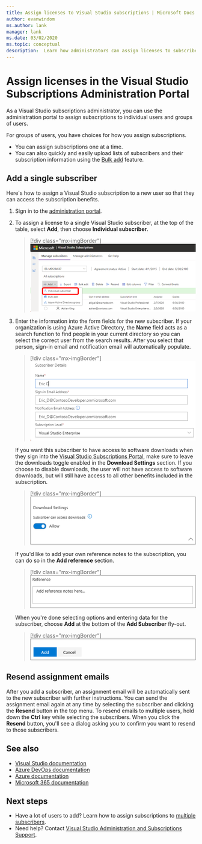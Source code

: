 ```yaml
---
title: Assign licenses to Visual Studio subscriptions | Microsoft Docs
author: evanwindom
ms.author: lank
manager: lank
ms.date: 03/02/2020
ms.topic: conceptual
description:  Learn how administrators can assign licenses to subscribers
---
```


# Assign licenses in the Visual Studio Subscriptions Administration Portal
As a Visual Studio subscriptions administrator, you can use the administration portal to assign subscriptions to individual users and groups of users.

For groups of users, you have choices for how you assign subscriptions.  
- You can assign subscriptions one at a time.
- You can also quickly and easily upload lists of subscribers and their subscription information using the [Bulk add](assign-license-bulk.md) feature. 

## Add a single subscriber
Here's how to assign a Visual Studio subscription to a new user so that they can access the subscription benefits.

1. Sign in to the [administration portal](https://manage.visualstudio.com).
2. To assign a license to a single Visual Studio subscriber, at the top of the table, select **Add**, then choose **Individual subscriber**.
   > [!div class="mx-imgBorder"]
   > ![Add a single subscriber](_img/assign-license-add/add-subscriber-individual.png)
3. Enter the information into the form fields for the new subscriber. If your organization is using Azure Active Directory, the **Name** field acts as a search function to find people in your current directory so you can select the correct user from the search results. After you select that person, sign-in email and notification email will automatically populate.
   > [!div class="mx-imgBorder"]
   > ![Subscriber details](_img/assign-license-add/subscriber-details.png)

    If you want this subscriber to have access to software downloads when they sign into the [Visual Studio Subscriptions Portal](https://my.visualstudio.com?wt.mc_id=o~msft~docs), make sure to leave the downloads toggle enabled in the **Download Settings** section. If you choose to disable downloads, the user will not have access to software downloads, but will still have access to all other benefits included in the subscription.
   > [!div class="mx-imgBorder"]
   > ![Access to downloads](media/access-to-downloads.png)

    If you'd like to add your own reference notes to the subscription, you can do so in the **Add reference** section.
   > [!div class="mx-imgBorder"]
   > ![Add your own reference notes to each subscription](media/add-subscriber-reference-notes.png)

    When you're done selecting options and entering data for the subscriber, choose **Add** at the bottom of the **Add Subscriber** fly-out.
   > [!div class="mx-imgBorder"]
   > ![Choose the Add button](media/add-button.png)

## Resend assignment emails
After you add a subscriber, an assignment email will be automatically sent to the new subscriber with further instructions. You can send the assignment email again at any time by selecting the subscriber and clicking the **Resend** button in the top menu.  To resend emails to multiple users, hold down the **Ctrl** key while selecting the subscribers.  When you click the **Resend** button, you'll see a dialog asking you to confirm you want to resend to those subscribers.  

## See also
- [Visual Studio documentation](https://docs.microsoft.com/visualstudio/)
- [Azure DevOps documentation](https://docs.microsoft.com/azure/devops/)
- [Azure documentation](https://docs.microsoft.com/azure/)
- [Microsoft 365 documentation](https://docs.microsoft.com/microsoft-365/)


## Next steps
- Have a lot of users to add?  Learn how to assign subscriptions to [multiple subscribers](assign-license-bulk.md).
- Need help?  Contact [Visual Studio Administration and Subscriptions Support](https://visualstudio.microsoft.com/support/support-overview-vs).


